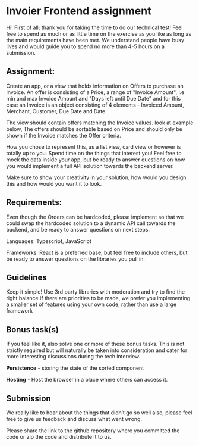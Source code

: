 # Invoier Frontend assignment 

Hi!
First of all; thank you for taking the time to do our technical test! Feel free to spend as much or as little time on the exercise as you like as long as the main requirements have been met. We understand people have busy lives and would guide you to spend no more than 4-5 hours on a submission.

## Assignment:

Create an app, or a view that holds information on Offers to purchase an Invoice. An offer is consisting of a Price, a range of "Invoice Amount", i.e min and max Invoice Amount and "Days left until Due Date" and for this case an Invoice is an object consisting of 4 elements - Invoiced Amount, Merchant, Customer, Due Date and Date. 

The view should contain offers matching the Invoice values. look at example below, The offers should be sortable based on Price and should only be shown if the Invoice matches the Offer criteria.

How you chose to represent this, as a list view, card view or however is totally up to you. Spend time on the things that interest you! Feel free to mock the data inside your app, but be ready to answer questions on how you would implement a full API solution towards the backend server.

Make sure to show your creativity in your solution, how would you design this and how would you want it to look.

## Requirements:

Even though the Orders can be hardcoded, please implement so that we could swap the hardcoded solution to a dynamic API call towards the backend, and be ready to answer questions on next steps.

Languages: Typescript, JavaScript

Frameworks: React is a preferred base, but feel free to include others, but be ready to answer questions on the libraries you pull in.

## Guidelines

Keep it simple!
Use 3rd party libraries with moderation and try to find the right balance
If there are priorities to be made, we prefer you implementing a smaller set of features
using your own code, rather than use a large framework

## Bonus task(s)

If you feel like it, also solve one or more of these bonus tasks. This is not strictly required but will
naturally be taken into consideration and cater for more interesting discussions during the tech
interview.

**Persistence** - storing the state of the sorted component

**Hosting** - Host the browser in a place where others can access it.

## Submission

We really like to hear about the things that didn’t go so well also, please feel free to give us feedback and discuss what went wrong.

Please share the link to the github repository where you committed the code or zip the code and distribute it to us. 
 

